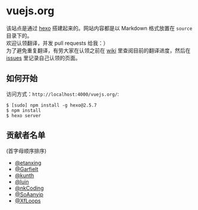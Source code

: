 # vuejs.org

该站点是通过 [hexo](http://hexo.io/) 搭建起来的。网站内容都是以 Markdown 格式放置在 `source` 目录下的。  
欢迎认领翻译，并发 pull requests 给我：）  
为了避免重复翻译，有劳大家在认领之前在 [wiki](https://github.com/Jinjiang/vuejs.org/wiki) 里查阅目前的翻译进度，然后在 [issues](https://github.com/Jinjiang/vuejs.org/issues) 里记录自己认领的页面。

## 如何开始

访问方式：`http://localhost:4000/vuejs.org/`:

```
$ [sudo] npm install -g hexo@2.5.7
$ npm install
$ hexo server
```

## 贡献者名单

(首字母顺序排序)

* [@etanxing](https://github.com/etanxing)
* [@Garfielt](https://github.com/Garfielt)
* [@kunth](https://github.com/kunth)
* [@luin](https://github.com/luin)
* [@nkCoding](https://github.com/nkCoding)
* [@SoAanyip](https://github.com/SoAanyip)
* [@XfLoops](https://github.com/XfLoops)
